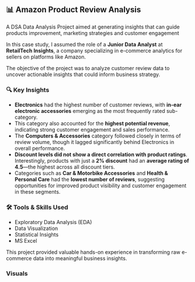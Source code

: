 ## 📊 Amazon Product Review Analysis
A DSA Data Analysis Project aimed at generating insights that can guide products improvement, marketing strategies and customer engagement

In this case study, I assumed the role of a **Junior Data Analyst** at **RetailTech Insights**, a company specializing in e-commerce analytics for sellers on platforms like Amazon.

The objective of the project was to analyze customer review data to uncover actionable insights that could inform business strategy.

### 🔍 Key Insights

- **Electronics** had the highest number of customer reviews, with **in-ear electronic accessories** emerging as the most frequently rated sub-category.
- This category also accounted for the **highest potential revenue**, indicating strong customer engagement and sales performance.
- The **Computers & Accessories** category followed closely in terms of review volume, though it lagged significantly behind Electronics in overall performance.
- **Discount levels did not show a direct correlation with product ratings**. Interestingly, products with just a **2% discount** had an **average rating of 4.5**—the highest across all discount tiers.
- Categories such as **Car & Motorbike Accessories** and **Health & Personal Care** had the **lowest number of reviews**, suggesting opportunities for improved product visibility and customer engagement in these segments.

### 🛠️ Tools & Skills Used

- Exploratory Data Analysis (EDA)
- Data Visualization
- Statistical Insights
-  MS Excel

This project provided valuable hands-on experience in transforming raw e-commerce data into meaningful business insights.

### Visuals

